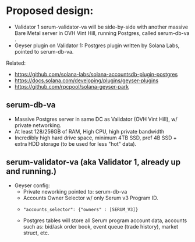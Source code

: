 # Proposed design:

- Validator 1 serum-validator-va will be side-by-side with another massive Bare Metal server in OVH Vint Hill, 
running Postgres, called serum-db-va .
- Geyser plugin on Validator 1: Postgres plugin written by Solana Labs, pointed to serum-db-va.

Related:
- https://github.com/solana-labs/solana-accountsdb-plugin-postgres
- https://docs.solana.com/developing/plugins/geyser-plugins
- https://github.com/rpcpool/solana-geyser-park

## serum-db-va
  - Massive Postgres server in same DC as Validator (OVH Vint Hill), w/ private networking. 
  - At least 128/256GB of RAM, High CPU, high private bandwidth
  - Incredibly high hard drive space, minimum 4TB SSD, pref 4B SSD + extra HDD storage (to be used for less "hot" data).
    
## serum-validator-va (aka Validator 1, already up and running.)
- Geyser config:
  - Private neworking pointed to: serum-db-va 
  - Accounts Owner Selector w/ only Serum v3 Program ID.
  - ```
    "accounts_selector": {"owners" : [SERUM_V3]}
    ```
  - Postgres tables will store all Serum program account data, accounts such as: bid/ask order book, event queue 
  (trade history), market struct, etc.

